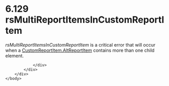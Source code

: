 <html dir="LTR" xmlns:mshelp="http://msdn.microsoft.com/mshelp" xmlns:ddue="http://ddue.schemas.microsoft.com/authoring/2003/5" xmlns:xlink="http://www.w3.org/1999/xlink" xmlns:tool="http://www.microsoft.com/tooltip">
    <head>
        <meta http-equiv="Content-Type" content="text/html; CHARSET=utf-8"></meta>
        <meta name="save" content="history"></meta>
        <title>6.129 rsMultiReportItemsInCustomReportItem</title>
        <xml>
            <mshelp:toctitle title="6.129 rsMultiReportItemsInCustomReportItem"></mshelp:toctitle>
            <mshelp:rltitle title="[MS-RDL]: rsMultiReportItemsInCustomReportItem"></mshelp:rltitle>
            <mshelp:keyword index="A" term="b6e2565a-e675-4abe-b211-c43dff30ea3e"></mshelp:keyword>
            <mshelp:attr name="DCSext.ContentType" value="open specification"></mshelp:attr>
            <mshelp:attr name="AssetID" value="b6e2565a-e675-4abe-b211-c43dff30ea3e"></mshelp:attr>
            <mshelp:attr name="TopicType" value="kbRef"></mshelp:attr>
            <mshelp:attr name="DCSext.Title" value="[MS-RDL]: rsMultiReportItemsInCustomReportItem" />
        </xml>
    </head>
    <body>
        <div id="header">
            <h1 class="heading">6.129 rsMultiReportItemsInCustomReportItem</h1>
        </div>
        <div id="mainSection">
            <div id="mainBody">
                <div id="allHistory" class="saveHistory"></div>
                <div id="sectionSection0" class="section" name="collapseableSection">
                    

<p><i>rsMultiReportItemsInCustomReportItem</i> is a critical
error that will occur when a <a href="11d434bd-8755-4c3f-ba43-eaa4fed6a692.md">CustomReportItem.AltReportItem</a>
contains more than one child element.</p>


                </div>
            </div>
        </div>
    </body>
</html>